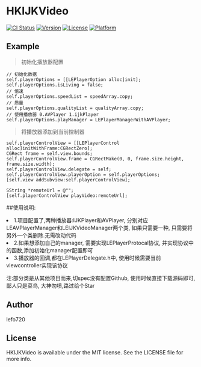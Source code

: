 # HKIJKVideo

[![CI Status](https://img.shields.io/travis/lefo720/HKIJKVideo.svg?style=flat)](https://travis-ci.org/lefo720/HKIJKVideo)
[![Version](https://img.shields.io/cocoapods/v/HKIJKVideo.svg?style=flat)](https://cocoapods.org/pods/HKIJKVideo)
[![License](https://img.shields.io/cocoapods/l/HKIJKVideo.svg?style=flat)](https://cocoapods.org/pods/HKIJKVideo)
[![Platform](https://img.shields.io/cocoapods/p/HKIJKVideo.svg?style=flat)](https://cocoapods.org/pods/HKIJKVideo)

## Example
> 初始化播放器配置
	
	// 初始化数据
    self.playerOptions = [[LEPlayerOption alloc]init];
    self.playerOptions.isLiving = false;
    // 倍速
    self.playerOptions.speedList = speedArray.copy;
    // 质量
    self.playerOptions.qualityList = qualityArray.copy;
    // 使用播放器 0.AVPlayer 1.ijkPlayer
    self.playerOptions.playManager = LEPlayerManagerWithAVPlayer;
    

> 将播放器添加到当前控制器
	
	self.playerControlView = [[LEPlayerControl alloc]initWithFrame:CGRectZero];
    CGRect frame = self.view.bounds;
    self.playerControlView.frame = CGRectMake(0, 0, frame.size.height, frame.size.width);
    self.playerControlView.delegate = self;
    self.playerControlView.playerOption = self.playerOptions;
    [self.view addSubview:self.playerControlView];
    
    SString *remoteUrl = @"";
    [self.playerControlView playVideo:remoteUrl];
	

##使用说明:
<li>1.项目配置了,两种播放器:IJKPlayer和AVPlayer, 分别对应LEAVPlayerManager和LEIJKVideoManager两个类, 如果只需要一种, 只需要将另外一个类删除.无需改动代码
<li>2.如果想添加自己的manager, 需要实现LEPlayerProtocal协议, 并实现协议中的函数,添加初始化manager配置即可
<li>3.播放器的回调,都在LEPlayerDelegate.h中, 使用时候需要当前viewcontroller实现该协议

注:部分类是从其他项目而来,切spec没有配置Github, 使用时候直接下载源码即可, 鄙人只是菜鸟, 大神勿喷,路过给个Star

## Author

lefo720

## License

HKIJKVideo is available under the MIT license. See the LICENSE file for more info.
